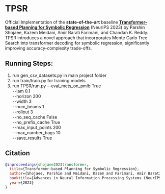 # TPSR

Official Implementation of the **state-of-the-art** baseline **[Transformer-based Planning for Symbolic Regression](https://arxiv.org/abs/2303.06833)** (NeurIPS 2023) by Parshin Shojaee, Kazem Meidani, Amir Barati Farimani, and Chandan K. Reddy. TPSR introduces a novel approach that incorporates Monte Carlo Tree Search into transformer decoding for symbolic regression, significantly improving accuracy-complexity trade-offs.

## Running Steps:

1. run gen_csv_datasets.py in main project folder
2. run train/train.py for training models
3. run TPSR/run.py --eval_mcts_on_pmlb True \
                   --lam 0.1 \
                   --horizon 200 \
                   --width 3 \
                   --num_beams 1 \
                   --rollout 3 \
                   --no_seq_cache False \
                   --no_prefix_cache True \
                   --max_input_points 200 \
                   --max_number_bags 10 \
                   --save_results True

## Citation

```bibtex
@inproceedings{shojaee2023transformer,
  title={Transformer-based Planning for Symbolic Regression},
  author={Shojaee, Parshin and Meidani, Kazem and Farimani, Amir Barati and Reddy, Chandan K.},
  booktitle={Advances in Neural Information Processing Systems (NeurIPS)},
  year={2023}
}
```